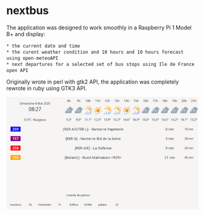# nextbus

The application was designed to work smoothly in a Raspberry Pi 1 Model B+
and display:

    * the current date and time
    * the curent weather condition and 10 hours and 10 hours forecast using open-meteoAPI
    * next departures for a selected set of bus stops using Ile de France open API

Originally wrote in perl with gtk2 API, the application was completely rewrote in ruby using GTK3 API.

![](display.png?rax=true)


